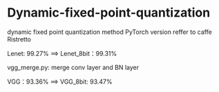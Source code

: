# Dynamic-fixed-point-quantization
dynamic fixed point quantization method PyTorch version reffer to caffe Ristretto  

Lenet: 99.27% ==> Lenet_8bit：99.31%  

vgg_merge.py: merge conv layer and BN layer  

VGG：93.36% ==> VGG_8bit: 93.47%  
